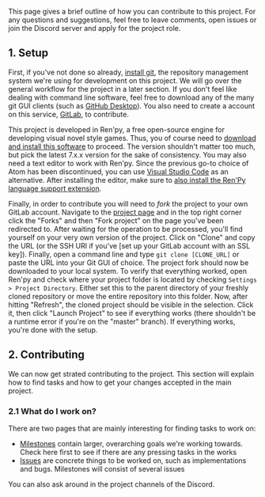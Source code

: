 This page gives a brief outline of how you can contribute to this project. For any questions and suggestions, feel free to leave comments, open issues or join the Discord server and apply for the project role.

## 1. Setup

First, if you've not done so already, [install git](https://git-scm.com/), the repository management system we're using for development on this project. We will go over the general workflow for the project in a later section. If you don't feel like dealing with command line software, feel free to download any of the many git GUI clients (such as [GitHub Desktop](https://desktop.github.com/)).
You also need to create a account on this service, [GitLab](gitlab.com), to contribute.

This project is developed in Ren'py, a free open-source engine for developing visual novel style games. Thus, you of course need to [download and install this software](https://www.renpy.org/) to proceed. The version shouldn't matter too much, but pick the latest 7.x.x version for the sake of consistency.
You may also need a text editor to work with Ren'py. Since the previous go-to choice of Atom has been discontinued, you can use [Visual Studio Code](https://code.visualstudio.com/download) as an alternative. After installing the editor, make sure to [also install the Ren'Py language support extension](https://marketplace.visualstudio.com/items?itemName=LuqueDaniel.languague-renpy).

Finally, in order to contribute you will need to _fork_ the project to your own GitLab account. Navigate to the [project page](https://gitlab.com/petracord-productions/1st-anniversary-vn) and in the top right corner click the "Forks" and then "Fork project" on the page you've been redirected to. After waiting for the operation to be processed, you'll find yourself on your very own version of the project.
Click on "Clone" and copy the URL (or the SSH URI if you've [set up your GitLab account with an SSL key]). Finally, open a command line and type `git clone [CLONE_URL]` or paste the URL into your Git GUI of choice. The project fork should now be downloaded to your local system.
To verify that everything worked, open Ren'py and check where your project folder is located by checking `Settings > Project Directory`. Either set this to the parent directory of your freshly cloned repository or move the entire repository into this folder. Now, after hitting "Refresh", the cloned project should be visible in the selection. Click it, then click "Launch Project" to see if everything works (there shouldn't be a runtime error if you're on the "master" branch).
If everything works, you're done with the setup.

## 2. Contributing

We can now get strated contributing to the project. This section will explain how to find tasks and how to get your changes accepted in the main project.

### 2.1 What do I work on?

There are two pages that are mainly interesting for finding tasks to work on:

- [Milestones](https://gitlab.com/petracord-productions/1st-anniversary-vn/-/milestones) contain larger, overarching goals we're working towards. Check here first to see if there are any pressing tasks in the works
- [Issues](https://gitlab.com/petracord-productions/1st-anniversary-vn/-/issues) are concrete things to be worked on, such as implementations and bugs. Milestones will consist of several issues

You can also ask around in the project channels of the Discord.

